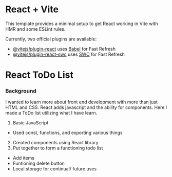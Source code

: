 # React + Vite

This template provides a minimal setup to get React working in Vite with HMR and some ESLint rules.

Currently, two official plugins are available:

- [@vitejs/plugin-react](https://github.com/vitejs/vite-plugin-react/blob/main/packages/plugin-react/README.md) uses [Babel](https://babeljs.io/) for Fast Refresh
- [@vitejs/plugin-react-swc](https://github.com/vitejs/vite-plugin-react-swc) uses [SWC](https://swc.rs/) for Fast Refresh

# React ToDo List

### Background
I wanted to learn more about front end development with more than just HTML and CSS. React adds javascript and the ability for components. Here I made a ToDo list utilizing what I have learn.

1. Basic JavaScript
 - Used const, functions, and exporting various things
2. Created components using React library
3. Put together to form a functioning todo list
 -  Add items
 -  Funtioning delete button
 -  Local storage for continual/ future uses
   
